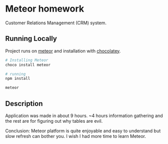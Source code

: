 # Meteor homework
Customer Relations Management (CRM) system.





## Running Locally

Project runs on [meteor](https://www.meteor.com/) and installation with [chocolatey](https://chocolatey.org/install).

```sh
# Installing Meteor
choco install meteor

# running 
npm install

meteor

```

## Description

Application was made in about 9 hours. ~4 hours information gathering and the rest are for figuring out why tables are evil.

Conclusion: Meteor platform is quite enjoyable and easy to understand but slow refresh can bother you. I wish I had more time to learn Meteor.
